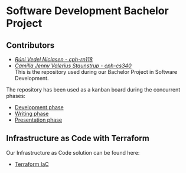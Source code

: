 # Software Development Bachelor Project
## Contributors
- _[Rúni Vedel Niclasen - cph-rn118](https://github.com/Runi-VN)_
- _[Camilla Jenny Valerius Staunstrup - cph-cs340](https://github.com/Castau)_  
This is the repository used during our Bachelor Project in Software Development. 

The repository has been used as a kanban board during the concurrent phases:
- [Development phase](https://github.com/Hold-Krykke-BA/Bachelor-Project/projects/1) 
- [Writing phase](https://github.com/Hold-Krykke-BA/Bachelor-Project/projects/2)  
- [Presentation phase](https://github.com/Hold-Krykke-BA/Bachelor-Project/projects/3)

## Infrastructure as Code with Terraform
Our Infrastructure as Code solution can be found here:
- [Terraform IaC](https://github.com/Hold-Krykke-BA/Bachelor-Project/tree/main/iac)


